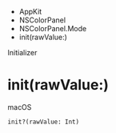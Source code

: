 

- AppKit
- NSColorPanel
- NSColorPanel.Mode
-  init(rawValue:) 

Initializer

# init(rawValue:)

macOS

``` source
init?(rawValue: Int)
```

